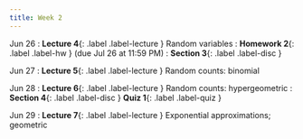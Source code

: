 ```yaml
---
title: Week 2
---
```


Jun 26
: **Lecture 4**{: .label .label-lecture } Random variables
: **Homework 2**{: .label .label-hw } (due Jul 26 at 11:59 PM)
: **Section 3**{: .label .label-disc }

Jun 27
: **Lecture 5**{: .label .label-lecture } Random counts: binomial


Jun 28
: **Lecture 6**{: .label .label-lecture } Random counts: hypergeometric
: **Section 4**{: .label .label-disc } **Quiz 1**{: .label .label-quiz }

Jun 29
: **Lecture 7**{: .label .label-lecture } Exponential approximations; geometric